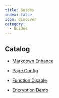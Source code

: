 ```yaml
---
title: Guides
index: false
icon: discover
category:
  - Guides
---
```


## Catalog

- [Markdown Enhance](markdown.md)

- [Page Config](src/guides/faq.md)

- [Function Disable](disable.md)

- [Encryption Demo](encrypt.md)
